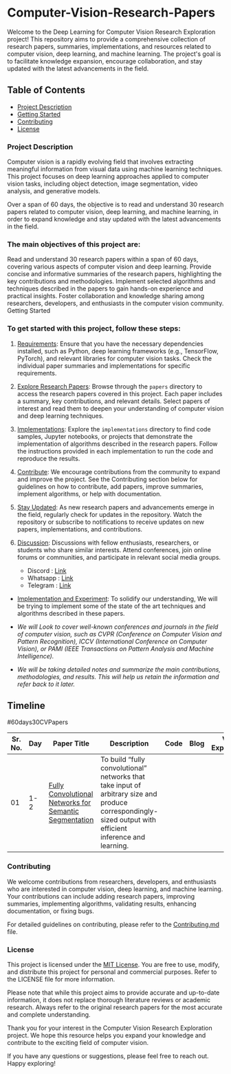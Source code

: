 # Computer-Vision-Research-Papers

Welcome to the Deep Learning for Computer Vision Research Exploration project! This repository aims to provide a comprehensive collection of research papers, summaries, implementations, and resources related to computer vision, deep learning, and machine learning. The project's goal is to facilitate knowledge expansion, encourage collaboration, and stay updated with the latest advancements in the field.

## Table of Contents

- [Project Description]()
- [Getting Started]()
- [Contributing]()
- [License]()

### Project Description

Computer vision is a rapidly evolving field that involves extracting meaningful information from visual data using machine learning techniques. This project focuses on deep learning approaches applied to computer vision tasks, including object detection, image segmentation, video analysis, and generative models.

Over a span of 60 days, the objective is to read and understand 30 research papers related to computer vision, deep learning, and machine learning, in order to expand knowledge and stay updated with the latest advancements in the field. 


### The main objectives of this project are:

Read and understand 30 research papers within a span of 60 days, covering various aspects of computer vision and deep learning.
Provide concise and informative summaries of the research papers, highlighting the key contributions and methodologies.
Implement selected algorithms and techniques described in the papers to gain hands-on experience and practical insights.
Foster collaboration and knowledge sharing among researchers, developers, and enthusiasts in the computer vision community.
Getting Started

### To get started with this project, follow these steps:

1. [Requirements](): Ensure that you have the necessary dependencies installed, such as Python, deep learning frameworks (e.g., TensorFlow, PyTorch), and relevant libraries for computer vision tasks. Check the individual paper summaries and implementations for specific requirements.

2. [Explore Research Papers](): Browse through the `papers` directory to access the research papers covered in this project. Each paper includes a summary, key contributions, and relevant details. Select papers of interest and read them to deepen your understanding of computer vision and deep learning techniques.

3. [Implementations](): Explore the `implementations` directory to find code samples, Jupyter notebooks, or projects that demonstrate the implementation of algorithms described in the research papers. Follow the instructions provided in each implementation to run the code and reproduce the results.

4. [Contribute](): We encourage contributions from the community to expand and improve the project. See the Contributing section below for guidelines on how to contribute, add papers, improve summaries, implement algorithms, or help with documentation.

5. [Stay Updated](): As new research papers and advancements emerge in the field, regularly check for updates in the repository. Watch the repository or subscribe to notifications to receive updates on new papers, implementations, and contributions.
  
6. [Discussion](): Discussions with fellow enthusiasts, researchers, or students who share similar interests. Attend conferences, join online forums or communities, and participate in relevant social media groups.
    - Discord : [Link]()
    - Whatsapp : [Link]()
    - Telegram : [Link]()

  - [Implementation and Experiment](): To solidify our understanding, We will be trying to implement some of the state of the art techniques and algorithms described in these papers.

  - *We will Look to cover well-known conferences and journals in the field of computer vision, such as CVPR (Conference on Computer Vision and Pattern Recognition), ICCV (International Conference on Computer Vision), or PAMI (IEEE Transactions on Pattern Analysis and Machine Intelligence).*
  
  - *We will be taking detailed notes and summarize the main contributions, methodologies, and results. This will help us retain the information and refer back to it later.*


## Timeline 

#60days30CVPapers

| Sr. No. | Day | Paper Title | Description | Code | Blog | Video Explaination | Notes |
| --------| ----|--------------| ----------| -----| -----| --------------------| -----| 
| 01 | 1-2 | [Fully Convolutional Networks for Semantic Segmentation](https://www.cvfoundation.org/openaccess/content_cvpr_2015/papers/Long_Fully_Convolutional_Networks_2015_CVPR_paper.pdf) | To build “fully convolutional” networks that take input of arbitrary size and produce correspondingly-sized output with efficient inference and learning. | 


### Contributing

We welcome contributions from researchers, developers, and enthusiasts who are interested in computer vision, deep learning, and machine learning. Your contributions can include adding research papers, improving summaries, implementing algorithms, validating results, enhancing documentation, or fixing bugs.

For detailed guidelines on contributing, please refer to the [Contributing.md]() file.

### License

This project is licensed under the [MIT License](). You are free to use, modify, and distribute this project for personal and commercial purposes. Refer to the LICENSE file for more information.

Please note that while this project aims to provide accurate and up-to-date information, it does not replace thorough literature reviews or academic research. Always refer to the original research papers for the most accurate and complete understanding.

Thank you for your interest in the Computer Vision Research Exploration project. We hope this resource helps you expand your knowledge and contribute to the exciting field of computer vision. 

If you have any questions or suggestions, please feel free to reach out. Happy exploring!
